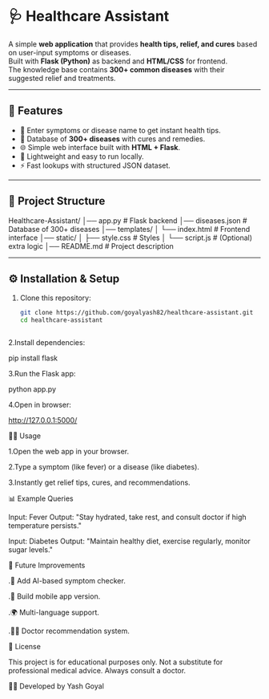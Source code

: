 # 🩺 Healthcare Assistant

A simple **web application** that provides **health tips, relief, and cures** based on user-input symptoms or diseases.  
Built with **Flask (Python)** as backend and **HTML/CSS** for frontend.  
The knowledge base contains **300+ common diseases** with their suggested relief and treatments.

---

## 🚀 Features
- 🔎 Enter symptoms or disease name to get instant health tips.
- 💊 Database of **300+ diseases** with cures and remedies.
- 🌐 Simple web interface built with **HTML + Flask**.
- 📱 Lightweight and easy to run locally.
- ⚡ Fast lookups with structured JSON dataset.

---

## 📂 Project Structure


Healthcare-Assistant/
│── app.py # Flask backend
│── diseases.json # Database of 300+ diseases
│── templates/
│ └── index.html # Frontend interface
│── static/
│ ├── style.css # Styles
│ └── script.js # (Optional) extra logic
│── README.md # Project description




---

## ⚙️ Installation & Setup

1. Clone this repository:
   ```bash
   git clone https://github.com/goyalyash82/healthcare-assistant.git
   cd healthcare-assistant



2.Install dependencies:

pip install flask


3.Run the Flask app:

python app.py


4.Open in browser:

http://127.0.0.1:5000/

🧑‍💻 Usage

1.Open the web app in your browser.

2.Type a symptom (like fever) or a disease (like diabetes).

3.Instantly get relief tips, cures, and recommendations.

📊 Example Queries

Input: Fever
Output: "Stay hydrated, take rest, and consult doctor if high temperature persists."

Input: Diabetes
Output: "Maintain healthy diet, exercise regularly, monitor sugar levels."

📌 Future Improvements

.🤖 Add AI-based symptom checker.

.📱 Build mobile app version.

.🌍 Multi-language support.

.🧑‍⚕️ Doctor recommendation system.

📜 License

This project is for educational purposes only.
Not a substitute for professional medical advice. Always consult a doctor.


👨‍💻 Developed by Yash Goyal
